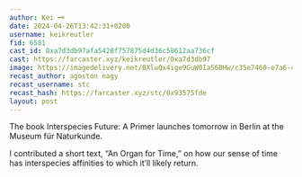 ```yaml
---
author: Kei 🗝️
date: 2024-04-26T13:42:31+0200
username: keikreutler
fid: 6581
cast_id: 0xa7d3db97afa5428f757875d4d36c58612aa736cf
cast: https://farcaster.xyz/keikreutler/0xa7d3db97
image: https://imagedelivery.net/BXluQx4ige9GuW0Ia56BHw/c35e7460-e7a6-4bc2-8195-cd3029b8d100/original
recast_author: agoston nagy
recast_username: stc
recast_hash: https://farcaster.xyz/stc/0x93575fde
layout: post
---
```


The book Interspecies Future: A Primer launches tomorrow in Berlin at the Museum für Naturkunde.

I contributed a short text, “An Organ for Time,” on how our sense of time has interspecies affinities to which it’ll likely return.

<img src='https://imagedelivery.net/BXluQx4ige9GuW0Ia56BHw/c35e7460-e7a6-4bc2-8195-cd3029b8d100/original' alt='' referrerpolicy='no-referrer'/>

